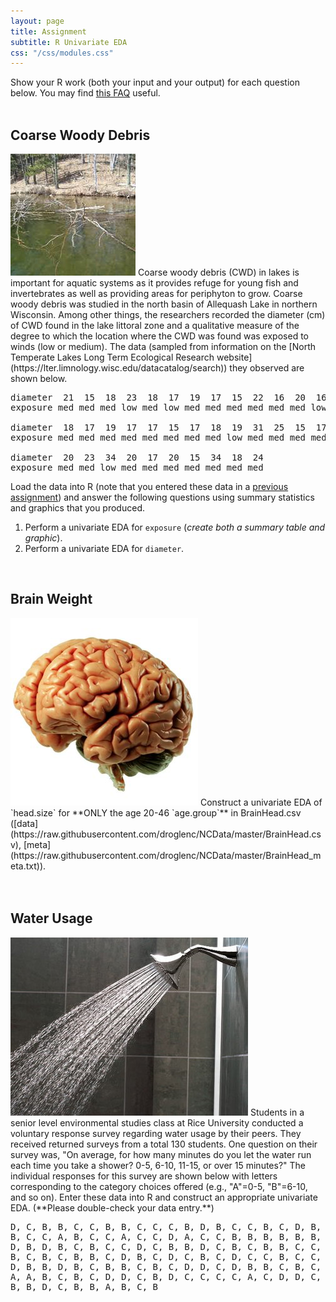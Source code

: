 ```yaml
---
layout: page
title: Assignment
subtitle: R Univariate EDA
css: "/css/modules.css"
---
```


<div class="alert alert-info">
Show your R work (both your input and your output) for each question below. You may find
<a href="http://derekogle.com/NCMTH107/resources/FAQs/AssignmentNotebook" target="_blank">this FAQ</a> useful.
</div>

<br>

## Coarse Woody Debris
<img src="zimgs/cwd2.jpg" alt="CWD" class="img-right">
Coarse woody debris (CWD) in lakes is important for aquatic systems as it provides refuge for young fish and invertebrates as well as providing areas for periphyton to grow. Coarse woody debris was studied in the north basin of Allequash Lake in northern Wisconsin. Among other things, the researchers recorded the diameter (cm) of CWD found in the lake littoral zone and a qualitative measure of the degree to which the location where the CWD was found was exposed to winds (low or medium). The data (sampled from information on the [North Temperate Lakes Long Term Ecological Research website](https://lter.limnology.wisc.edu/datacatalog/search)) they observed are shown below.

<pre>
diameter  21  15  18  23  18  17  19  17  15  22  16  20  16  17  18  15  16  24  24  23
exposure med med med low med low med med med med med med low med med med med low med med

diameter  18  17  19  17  17  15  17  18  19  31  25  15  17  34  16  18  19  15  16  15
exposure med med med med med med med med low med med med med low low med med med low med

diameter  20  23  34  20  17  20  15  34  18  24
exposure med med low med med med med med med med
</pre>

Load the data into R (note that you entered these data in a [previous assignment](RFilter_CE1)) and answer the following questions using summary statistics and graphics that you produced.

1. Perform a univariate EDA for `exposure` (*create both a summary table and graphic*).
1. Perform a univariate EDA for `diameter`.

<br>

## Brain Weight
<img src="zimgs/brain.jpg" alt="Brain" class="img-right">
Construct a univariate EDA of `head.size` for **ONLY the age 20-46 `age.group`** in BrainHead.csv ([data](https://raw.githubusercontent.com/droglenc/NCData/master/BrainHead.csv), [meta](https://raw.githubusercontent.com/droglenc/NCData/master/BrainHead_meta.txt)).

<br>

<br>

<br>

## Water Usage
<img src="zimgs/shower_water.jpg" alt="Shower Water" class="img-right">
Students in a senior level environmental studies class at Rice University conducted a voluntary response survey regarding water usage by their peers. They received returned surveys from a total 130 students. One question on their survey was, "On average, for how many minutes do you let the water run each time you take a shower? 0-5, 6-10, 11-15, or over 15 minutes?" The individual responses for this survey are shown below with letters corresponding to the category choices offered (e.g., "A"=0-5, "B"=6-10, and so on). Enter these data into R and construct an appropriate univariate EDA. (**Please double-check your data entry.**)

<pre>
D, C, B, B, C, C, B, B, C, C, C, B, D, B, C, C, B, C, D, B,
B, C, C, A, B, C, C, A, C, C, D, A, C, C, B, B, B, B, B, B,
D, B, D, B, C, B, C, C, D, C, B, B, D, C, B, C, B, B, C, C,
B, C, B, C, B, B, C, D, B, C, D, C, B, C, D, C, C, B, C, C,
D, B, B, D, B, C, B, B, C, B, C, D, D, C, D, B, B, C, B, C,
A, A, B, C, B, C, D, D, C, B, D, C, C, C, C, A, C, D, D, C,
B, B, D, C, B, B, A, B, C, B
</pre>
